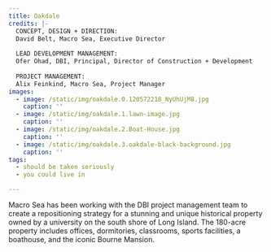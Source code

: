 ```yaml
---
title: Oakdale
credits: |-
  CONCEPT, DESIGN + DIRECTION:  
  David Belt, Macro Sea, Executive Director  
    
  LEAD DEVELOPMENT MANAGEMENT:  
  Ofer Ohad, DBI, Principal, Director of Construction + Development  
    
  PROJECT MANAGEMENT:  
  Alix Feinkind, Macro Sea, Project Manager
images:
  - image: /static/img/oakdale.0.120572218_NyUhUjM8.jpg
    caption: ''
  - image: /static/img/oakdale.1.lawn-image.jpg
    caption: ''
  - image: /static/img/oakdale.2.Boat-House.jpg
    caption: ''
  - image: /static/img/oakdale.3.oakdale-black-background.jpg
    caption: ''
tags:
  - should be taken seriously
  - you could live in

---
```

Macro Sea has been working with the DBI project management team to create a repositioning strategy for a stunning and unique historical property owned by a university on the south shore of Long Island. The 180-acre property includes offices, dormitories, classrooms, sports facilities, a boathouse, and the iconic Bourne Mansion.
